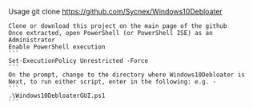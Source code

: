 
Usage
    git clone https://github.com/Sycnex/Windows10Debloater


    Clone or download this project on the main page of the github
    Once extracted, open PowerShell (or PowerShell ISE) as an Administrator
    Enable PowerShell execution
    ```
    Set-ExecutionPolicy Unrestricted -Force
    ```
    On the prompt, change to the directory where Windows10Debloater is
    Next, to run either script, enter in the following: e.g. -
    ```
    .\Windows10DebloaterGUI.ps1
    ```
